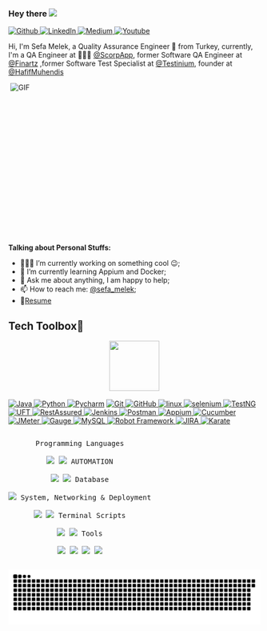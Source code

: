 ### Hey there <img src="https://media.giphy.com/media/hvRJCLFzcasrR4ia7z/giphy.gif" width="25px">

<a href="https://github.com/sefamelek" target="_blank"> <img src="https://img.shields.io/badge/-Github-black?style=for-the-badge&logo=Github" width="100" alt="Github"/> </a>
<a href="https://linkedin.com/in/sefamelek" target="_blank"> <img src="https://img.shields.io/badge/-LinkedIn-blue?style=for-the-badge&logo=LinkedIn" alt="LinkedIn"/> </a>
<a href="https://medium.com/@sefamelek" target="_blank"> <img src="https://img.shields.io/badge/-Medium-grey?style=for-the-badge&logo=Medium" alt="Medium"/> </a>
<a href="https://youtube.com/hafifmuhendis" target="_blank"> <img src="https://img.shields.io/badge/-youtube-red?style=for-the-badge&logo=Youtube" alt="Youtube"/> </a>
<br />

Hi, I'm Sefa Melek, a Quality Assurance Engineer 🚀 from Turkey, currently, I'm a QA Engineer at 🙍🏽‍♂️ [@ScorpApp](https://www.scorpapp.com/), former Software QA Engineer at [@Finartz](https://www.finartz.com/) ,former Software Test Specialist at [@Testinium](https://www.testinium.com/), founder at [@HafifMuhendis](https://www.youtube.com/hafifmuhendis/)

  <img align="right" alt="GIF" src="https://github.com/abhisheknaiidu/abhisheknaiidu/blob/master/code.gif?raw=true" width="500" height="320" />
  
**Talking about Personal Stuffs:**

- 👨🏽‍💻 I’m currently working on something cool :wink:;
- 🌱 I’m currently learning Appium and Docker; 
- 💬 Ask me about anything, I am happy to help;
- 📫 How to reach me: [@sefa_melek](https://www.linkedin.com/in/sefamelek);
- 📝[Resume](https://www.linkedin.com/in/sefamelek/overlay/1635518626073/single-media-viewer/?profileId=ACoAACU1p_sBKmv6rCS3Mm5OkOGrZ8idLCH4Zto)












## **Tech Toolbox🧰**<br>

<p align='center'>
<img src="https://media.giphy.com/media/TEnXkcsHrP4YedChhA/giphy.gif" width="100" height="100" frameBorder="0" class="giphy-embed" allowFullScreen></img></p>

<p align="left">
<a href="https://www.java.com" target="_blank"> <img src="https://img.shields.io/badge/Java-ED8B00?style=for-the-badge&logo=java&logoColor=white" alt="Java"/> </a>
<a href="https://www.python.org" target="_blank"> <img src="https://img.shields.io/badge/Python-FFD43B?style=for-the-badge&logo=python&logoColor=darkgreen" alt="Python"/> </a>
<a href="https://www.jetbrains.com/pycharm/" target="_blank"> <img src="https://img.shields.io/badge/PyCharm-000000.svg?&style=for-the-badge&logo=PyCharm&logoColor=white" alt="Pycharm"/></a>
<a href="https://git-scm.com/" target="_blank"> <img src="https://img.shields.io/badge/GIT-E44C30?style=for-the-badge&logo=git&logoColor=white" alt="Git"/> </a>
<a href="https://github.com/" target="_blank"> <img src="https://img.shields.io/badge/GitHub-100000?style=for-the-badge&logo=github&logoColor=white" alt="GitHub"/>
<a href="https://www.linux.org/" target="_blank"> <img src="https://img.shields.io/badge/Linux-FCC624?style=for-the-badge&logo=linux&logoColor=black" alt="linux"/> </a>
  <a href="https://www.selenium.dev/" target="_blank"> <img src="https://img.shields.io/badge/-Selenium-lightgrey?style=for-the-badge&logo=selenium" alt="selenium"/> </a>
   <a href="https://www.testng.org/" target="_blank"> <img src="https://img.shields.io/badge/-TestNG-green?style=for-the-badge&logo=testng" alt="TestNG"/> </a>
  <a href="https://www.microfocus.com/en-us/products/uft-one/overview" target="_blank"> <img src="https://img.shields.io/badge/-Micro%20Focus%20UFT-yellow?style=for-the-badge&logo=UFT" alt="UFT"/> </a>
  <a href="https://rest-assured.io/" target="_blank"> <img src="https://img.shields.io/badge/-Rest%20Assured-yellowgreen?style=for-the-badge&logo=Rest%20Assured" alt="RestAssured"/> </a>
  <a href="https://www.jenkins.io/" target="_blank"> <img src="https://img.shields.io/badge/-Jenkins-grey?style=for-the-badge&logo=Jenkins" alt="Jenkins"/> </a>
  <a href="https://www.postman.com/" target="_blank"> <img src="https://img.shields.io/badge/-postman-darkblue?style=for-the-badge&logo=postman" alt="Postman"/> </a>
  <a href="https://www.appium.io/" target="_blank"> <img src="https://img.shields.io/badge/-appium-black?style=for-the-badge&logo=Appium" alt="Appium"/> </a>
  <a href="https://cucumber.io/" target="_blank"> <img src="https://img.shields.io/badge/-Cucumber-lightblue?style=for-the-badge&logo=cucumber" alt="Cucumber"/> </a>
  <a href="https://jmeter.apache.org/" target="_blank"> <img src="https://img.shields.io/badge/-jmeter-lightgrey?style=for-the-badge&logo=Jmeter" alt="JMeter"/> </a>
  <a href="https://gauge.org/" target="_blank"> <img src="https://img.shields.io/badge/-gauge-blue?style=for-the-badge&logo=gauge" alt="Gauge"/> </a>
 <a href="https://www.mysql.com/" target="_blank"> <img src="https://img.shields.io/badge/-MySQL-black?style=for-the-badge&logo=MySQL" alt="MySQL"/> </a>  <a href="https://robotframework.org/" target="_blank"> <img src="https://img.shields.io/badge/-Robot%20Framework-yellow?style=for-the-badge&logo=Robot%20Framework" alt="Robot Framework"/> </a>
  <a href="https://www.atlassian.com/software/jira" target="_blank"> <img src="https://img.shields.io/badge/-JIRA-black?style=for-the-badge&logo=JIRA" alt="JIRA"/> </a>
  <a href="https://github.com/karatelabs/karate" target="_blank"> <img src="https://img.shields.io/badge/-Karate-red?style=for-the-badge&logo=Karate%20Framework" alt="Karate"/> </a>


  
  
  
  
  
  
  
  
  
  

<p style="display: inline-block;" align="center">
  <kbd>
    <kbd>Programming Languages</kbd>
    <br>
    <br>
    <img width="30px" src="https://cdn.jsdelivr.net/gh/devicons/devicon/icons/python/python-plain.svg" />  
    <img width="30px" src="https://cdn.jsdelivr.net/gh/devicons/devicon/icons/java/java-plain.svg" /> 
  </kbd>
  <kbd>
    <kbd>AUTOMATION</kbd>
    <br>
    <br>
    <img width="30px" src="https://cdn.jsdelivr.net/gh/devicons/devicon/icons/selenium/selenium-original.svg" />
    <img width="30px" src="https://cdn.jsdelivr.net/gh/devicons/devicon/icons/cucumber/cucumber-plain.svg" />
  </kbd>
  <kbd>
    <kbd>Database</kbd>
    <br>
    <br>
    <img width="30px" src="https://cdn.jsdelivr.net/gh/devicons/devicon/icons/mysql/mysql-plain.svg" />
  </kbd>
 
  <kbd>
    <kbd>System, Networking & Deployment</kbd>
    <br>
    <br>
    <img width="30px" src="https://cdn.jsdelivr.net/gh/devicons/devicon/icons/git/git-plain.svg" />
    <img width="30px" src="https://cdn.jsdelivr.net/gh/devicons/devicon/icons/docker/docker-plain.svg" />
  </kbd>
  <kbd>
    <kbd>Terminal Scripts</kbd>
    <br>
    <br>
    <img width="30px" src="https://cdn.jsdelivr.net/gh/devicons/devicon/icons/bash/bash-original.svg" />
    <img width="30px" src="https://cdn.jsdelivr.net/gh/devicons/devicon/icons/vim/vim-original.svg" />
  </kbd>
  <kbd>
    <kbd>Tools</kbd>
    <br>
    <br>
    <img width="30px" src="https://cdn.jsdelivr.net/gh/devicons/devicon/icons/intellij/intellij-plain-wordmark.svg" />
    <img width="30px" src="https://cdn.jsdelivr.net/gh/devicons/devicon/icons/vscode/vscode-original.svg" />
    <img width="30px" src="https://cdn.jsdelivr.net/gh/devicons/devicon/icons/pycharm/pycharm-original.svg" />
    <img width="30px" src="https://cdn.jsdelivr.net/gh/devicons/devicon/icons/visualstudio/visualstudio-plain.svg" />
  </kbd>
</p>

![snake gif](https://github.com/TekyaygilFethi/TekyaygilFethi/blob/output/github-contribution-grid-snake.svg)

